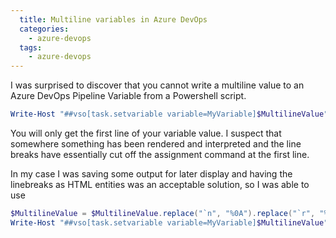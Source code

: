 ```yaml
---
  title: Multiline variables in Azure DevOps
  categories:
    - azure-devops
  tags:
    - azure-devops
---
```


I was surprised to discover that you cannot write a multiline value to an Azure DevOps Pipeline Variable from a Powershell script.

```powershell
Write-Host "##vso[task.setvariable variable=MyVariable]$MultilineValue"
```

You will only get the first line of your variable value. I suspect that somewhere something has been rendered and interpreted and the line breaks have essentially cut off the assignment command at the first line.

In my case I was saving some output for later display and having the linebreaks as HTML entities was an acceptable solution, so I was able to use

```powershell
$MultilineValue = $MultilineValue.replace("`n", "%0A").replace("`r", "%0D")
Write-Host "##vso[task.setvariable variable=MyVariable]$MultilineValue"
```
